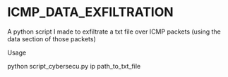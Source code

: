 # ICMP_DATA_EXFILTRATION
A python script I made to exfiltrate a txt file over ICMP packets (using the data section of those packets)

Usage

python script_cybersecu.py ip path_to_txt_file


